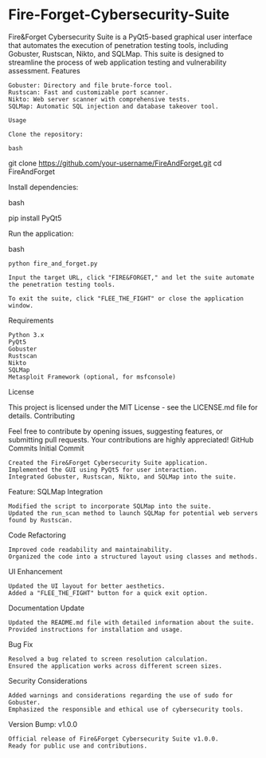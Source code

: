 # Fire-Forget-Cybersecurity-Suite
Fire&Forget Cybersecurity Suite is a PyQt5-based graphical user interface that automates the execution of penetration testing tools, including Gobuster, Rustscan, Nikto, and SQLMap. This suite is designed to streamline the process of web application testing and vulnerability assessment.
Features

    Gobuster: Directory and file brute-force tool.
    Rustscan: Fast and customizable port scanner.
    Nikto: Web server scanner with comprehensive tests.
    SQLMap: Automatic SQL injection and database takeover tool.

    Usage

    Clone the repository:

    bash

git clone https://github.com/your-username/FireAndForget.git
cd FireAndForget

Install dependencies:

bash

pip install PyQt5

Run the application:

bash

    python fire_and_forget.py

    Input the target URL, click "FIRE&FORGET," and let the suite automate the penetration testing tools.

    To exit the suite, click "FLEE_THE_FIGHT" or close the application window.

Requirements

    Python 3.x
    PyQt5
    Gobuster
    Rustscan
    Nikto
    SQLMap
    Metasploit Framework (optional, for msfconsole)

License

This project is licensed under the MIT License - see the LICENSE.md file for details.
Contributing

Feel free to contribute by opening issues, suggesting features, or submitting pull requests. Your contributions are highly appreciated!
GitHub Commits
Initial Commit

    Created the Fire&Forget Cybersecurity Suite application.
    Implemented the GUI using PyQt5 for user interaction.
    Integrated Gobuster, Rustscan, Nikto, and SQLMap into the suite.

Feature: SQLMap Integration

    Modified the script to incorporate SQLMap into the suite.
    Updated the run_scan method to launch SQLMap for potential web servers found by Rustscan.

Code Refactoring

    Improved code readability and maintainability.
    Organized the code into a structured layout using classes and methods.

UI Enhancement

    Updated the UI layout for better aesthetics.
    Added a "FLEE_THE_FIGHT" button for a quick exit option.

Documentation Update

    Updated the README.md file with detailed information about the suite.
    Provided instructions for installation and usage.

Bug Fix

    Resolved a bug related to screen resolution calculation.
    Ensured the application works across different screen sizes.

Security Considerations

    Added warnings and considerations regarding the use of sudo for Gobuster.
    Emphasized the responsible and ethical use of cybersecurity tools.

Version Bump: v1.0.0

    Official release of Fire&Forget Cybersecurity Suite v1.0.0.
    Ready for public use and contributions.

